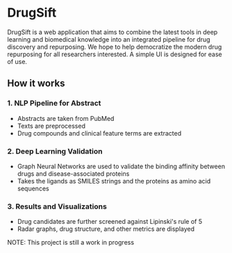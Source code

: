 # DrugSift

DrugSift is a web application that aims to combine the latest tools in deep learning and biomedical knowledge into an integrated pipeline for drug discovery and repurposing. We hope to help democratize the modern drug repurposing for all researchers interested. A simple UI is designed for ease of use.

## How it works

### 1. NLP Pipeline for Abstract
- Abstracts are taken from PubMed
- Texts are preprocessed
- Drug compounds and clinical feature terms are extracted

### 2. Deep Learning Validation
- Graph Neural Networks are used to validate the binding affinity between drugs and disease-associated proteins
- Takes the ligands as SMILES strings and the proteins as amino acid sequences

### 3. Results and Visualizations
- Drug candidates are further screened against Lipinski's rule of 5
- Radar graphs, drug structure, and other metrics are displayed

NOTE: This project is still a work in progress
